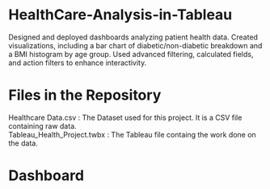 # HealthCare-Analysis-in-Tableau
Designed and deployed dashboards analyzing patient health data. Created visualizations, including a bar chart of diabetic/non-diabetic breakdown and a BMI histogram by age group. Used advanced filtering, calculated fields, and action filters to enhance interactivity.

# Files in the Repository 
Healthcare Data.csv : The Dataset used for this project. It is a CSV file containing raw data.  
Tableau_Health_Project.twbx : The Tableau file containg the work done on the data.

# Dashboard

